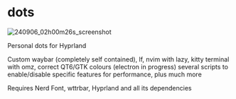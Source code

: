 # dots

![240906_02h00m26s_screenshot](https://github.com/user-attachments/assets/c6c458a6-55e9-4855-aab8-76d85a623b31)



Personal dots for Hyprland

Custom waybar (completely self contained), lf, nvim with lazy, kitty terminal with omz, correct QT6/GTK colours (electron in progress) several scripts to enable/disable specific features for performance, plus much more

Requires Nerd Font, wttrbar, Hyprland and all its dependencies 
